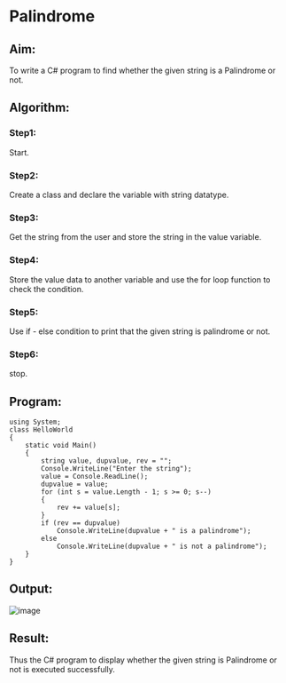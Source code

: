 # Palindrome


## Aim:
To write a C# program to find whether the given string is a Palindrome or not.

## Algorithm:

### Step1:

Start.

### Step2:

Create a class and declare the variable with string datatype.

### Step3:

Get the string from the user and store the string in the value variable.

### Step4:

Store the value data to another variable and use the for loop function to check the condition.

### Step5:

Use if - else condition to print that the given string is palindrome or not.

### Step6:

stop.

## Program:
```python3
using System;
class HelloWorld
{
    static void Main()
    {
        string value, dupvalue, rev = "";
        Console.WriteLine("Enter the string");  
        value = Console.ReadLine();
        dupvalue = value;
        for (int s = value.Length - 1; s >= 0; s--)
        {
            rev += value[s];
        }
        if (rev == dupvalue)
            Console.WriteLine(dupvalue + " is a palindrome");
        else
            Console.WriteLine(dupvalue + " is not a palindrome");
    }
}
```
## Output:

![image](https://user-images.githubusercontent.com/75235167/163829681-3af71d41-48ba-4e93-bae3-eb6d753d322f.png)

## Result:
Thus the C# program to display whether the given string is Palindrome or not is executed successfully.
